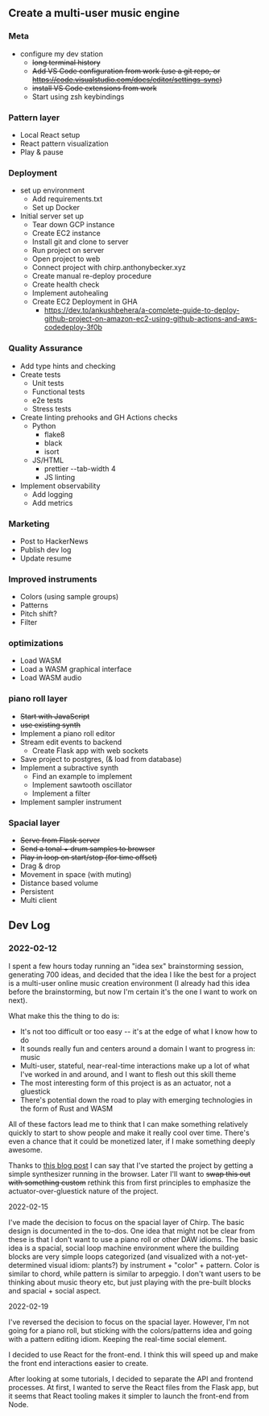 ## Create a multi-user music engine

### Meta
* configure my dev station
  * ~~long terminal history~~
  * ~~Add VS Code configuration from work (use a git repo, or https://code.visualstudio.com/docs/editor/settings-sync)~~
  * ~~install VS Code extensions from work~~
  * Start using zsh keybindings


### Pattern layer
* Local React setup
* React pattern visualization
* Play & pause


### Deployment
* set up environment
  * Add requirements.txt
  * Set up Docker
* Initial server set up
  * Tear down GCP instance
  * Create EC2 instance
  * Install git and clone to server
  * Run project on server
  * Open project to web
  * Connect project with chirp.anthonybecker.xyz
  * Create manual re-deploy procedure
  * Create health check
  * Implement autohealing
  * Create EC2 Deployment in GHA
    * https://dev.to/ankushbehera/a-complete-guide-to-deploy-github-project-on-amazon-ec2-using-github-actions-and-aws-codedeploy-3f0b

### Quality Assurance
* Add type hints and checking
* Create tests
  * Unit tests
  * Functional tests
  * e2e tests
  * Stress tests
* Create linting prehooks and GH Actions checks
  * Python
    * flake8
    * black
    * isort
  * JS/HTML
    * prettier --tab-width 4
    * JS linting
* Implement observability
  * Add logging
  * Add metrics


### Marketing
  * Post to HackerNews
  * Publish dev log
  * Update resume

### Improved instruments
* Colors (using sample groups)
* Patterns
* Pitch shift?
* Filter

### optimizations

* Load WASM
* Load a WASM graphical interface
* Load WASM audio

### piano roll layer

* ~~Start with JavaScript~~
* ~~use existing synth~~
* Implement a piano roll editor
* Stream edit events to backend
    * Create Flask app with web sockets
* Save project to postgres, (& load from database)
* Implement a subractive synth
    * Find an example to implement
    * Implement sawtooth oscillator
    * Implement a filter
* Implement sampler instrument

### Spacial layer

* ~~Serve from Flask server~~
* ~~Send a tonal + drum samples to browser~~
* ~~Play in loop on start/stop (for time offset)~~
* Drag & drop
* Movement in space (with muting)
* Distance based volume
* Persistent
* Multi client

## Dev Log

### 2022-02-12

I spent a few hours today running an "idea sex" brainstorming session, generating 700 ideas, and decided that the idea I like the best for a project is a multi-user online music creation environment (I already had this idea before the brainstorming, but now I'm certain it's the one I want to work on next).

What make this the thing to do is:
* It's not too difficult or too easy -- it's at the edge of what I know how to do
* It sounds really fun and centers around a domain I want to progress in: music
* Multi-user, stateful, near-real-time interactions make up a lot of what I've worked in and around, and I want to flesh out this skill theme
* The most interesting form of this project is as an actuator, not a gluestick
* There's potential down the road to play with emerging technologies in the form of Rust and WASM

All of these factors lead me to think that I can make something relatively quickly to start to show people and make it really cool over time. There's even a chance that it could be monetized later, if I make something deeply awesome.

Thanks to [this blog post](https://medium.com/geekculture/building-a-modular-synth-with-web-audio-api-and-javascript-d38ccdeca9ea) I can say that I've started the project by getting a simple synthesizer running in the browser. Later I'll want to ~~swap this out with something custom~~ rethink this from first principles to emphasize the actuator-over-gluestick nature of the project.

2022-02-15

I've made the decision to focus on the spacial layer of Chirp. The basic design is documented in the to-dos. One idea that might not be clear from these is that I don't want to use a piano roll or other DAW idioms. The basic idea is a spacial, social loop machine environment where the building blocks are very simple loops categorized (and visualized with a not-yet-determined visual idiom: plants?) by instrument + "color" + pattern. Color is similar to chord, while pattern is similar to arpeggio. I don't want users to be thinking about music theory etc, but just playing with the pre-built blocks and spacial + social aspect.

2022-02-19

I've reversed the decision to focus on the spacial layer. However, I'm not going for a piano roll, but sticking with the colors/patterns idea and going with a pattern editing idiom. Keeping the real-time social element.

I decided to use React for the front-end. I think this will speed up and make the front end interactions easier to create.

After looking at some tutorials, I decided to separate the API and frontend processes. At first, I wanted to serve the React files from the Flask app, but it seems that React tooling makes it simpler to launch the front-end from Node.
